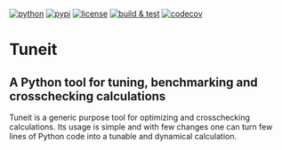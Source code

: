 [![python](https://img.shields.io/pypi/pyversions/tuneit.svg)](https://pypi.org/project/tuneit/)
[![pypi](https://img.shields.io/pypi/v/tuneit.svg)](https://pypi.org/project/tuneit/)
[![license](https://img.shields.io/github/license/sbacchio/tuneit)](https://github.com/sbacchio/tuneit/blob/master/LICENSE)
[![build & test](https://github.com/sbacchio/tuneit/workflows/build%20&%20test/badge.svg)](https://github.com/sbacchio/tuneit/actions)
[![codecov](https://codecov.io/gh/sbacchio/tuneit/branch/master/graph/badge.svg)](https://codecov.io/gh/sbacchio/tuneit)

# Tuneit

## A Python tool for tuning, benchmarking and crosschecking calculations

Tuneit is a generic purpose tool for optimizing and crosschecking calculations.
Its usage is simple and with few changes one can turn few lines of Python code
into a tunable and dynamical calculation.

